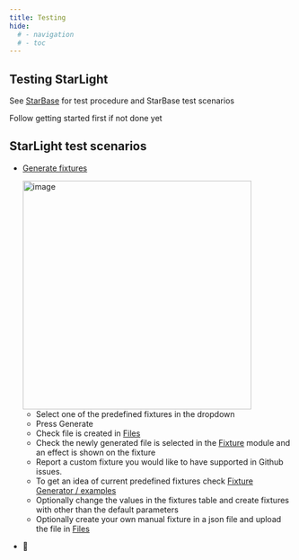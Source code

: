```yaml
---
title: Testing
hide:
  # - navigation
  # - toc
---
```


## Testing StarLight

See [StarBase](/StarDocs/StarBase/Testing) for test procedure and StarBase test scenarios 

Follow getting started first if not done yet

## StarLight test scenarios

* [Generate fixtures](/StarDocs/StarLightMod/StarLightModFixtureGenerator/)

    <img width="407" alt="image" src="https://github.com/ewowi/StarDocs/assets/138451817/81eb11cf-c4e5-439e-a810-76aeec638a97">

    * Select one of the predefined fixtures in the dropdown
    * Press Generate
    * Check file is created in [Files](/StarDocs/SysMod/SysModFiles)
    * Check the newly generated file is selected in the [Fixture](/StarDocs/StarLightMod/StarLightModFixture) module and an effect is shown on the fixture
    * Report a custom fixture you would like to have supported in Github issues. 
    * To get an idea of current predefined fixtures check  [Fixture Generator / examples](StarDocs/StarLightMod/StarLightModFixtureGenerator/#examples)
    * Optionally change the values in the fixtures table and create fixtures with other than the default parameters
    * Optionally create your own manual fixture in a json file and upload the file in [Files](/StarDocs/SysMod/SysModFiles)

* 🚧
